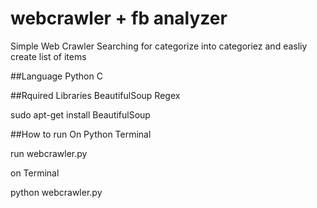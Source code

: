 # webcrawler + fb analyzer
Simple Web Crawler
Searching for categorize into categoriez and easliy create list of items

##Language
Python
C

##Rquired Libraries
BeautifulSoup
Regex

sudo apt-get install BeautifulSoup

##How to run
On Python Terminal

 run webcrawler.py

on Terminal

python webcrawler.py

